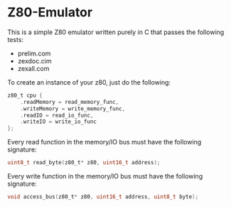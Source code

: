# Z80-Emulator

This is a simple Z80 emulator written purely in C that passes the following tests:
- prelim.com
- zexdoc.cim
- zexall.com

To create an instance of your z80, just do the following:

```c
z80_t cpu {
    .readMemory = read_memory_func,
    .writeMemory = write_memory_func,
    .readIO = read_io_func,
    .writeIO = write_io_func
};
```
Every read function in the memory/IO bus must have the following signature:

```c
uint8_t read_byte(z80_t* z80, uint16_t address);
```

Every write function in the memory/IO bus must have the following signature:

```c
void access_bus(z80_t* z80, uint16_t address, uint8_t byte);
```

